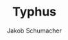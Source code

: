 ---
title: Typhus
layout: post
author: Jakob Schumacher

fortbildung: fortbildung/Typhus.html
aktionen: aktionen/Typhus.html

basisdaten:
  bild: https://live.staticflickr.com/5161/5279772517_d5b81fba0e_b.jpg
  bildcredits: https://www.flickr.com/photos/sanofi-pasteur/5279772517
  bildautor: Sanofi Pasteur/Alain Grillet
  kurzbeschreibung: Typhus ist eine übertragbare Krankheit. In Deutschland treten die Erkrankungen fast immer im Zusammenhang mit einer Reise auf. 

inhalte:  
# Erregerdaten
  - id: erregername
    text: Typhus wird durch das Bakterium Salmonella typhi verursacht, Paratyphus durch Salmonella paratyphi
    kategorie: erregerdaten
  - id: erregertyp
    text: Der Erreger ist ein Bakterium. 
    kategorie: erregerdaten
  - id: erregergruppen
    text: 
    kategorie: erregerdaten
  - id: toxin
    text: 
    kategorie: erregerdaten
  - id: erregergruppenunterschiede
    text: 
    kategorie: erregerdaten 
  - id: saisonalitaet
    text: 
    kategorie: zeiten
    
# Vorkommen
  - id: vorkommen_deu
    text: In Deutschland werden jährlich etwa 100 Typhus und Paratyphus Erkrankungen gemeldet
    nummer_2018: 58
    kategorie: vorkommen
    quellename: Survstat
    quelleurl: https://survstat.rki.de/
  - id: vorkommen_welt
    text: Meist wird der Erreger importiert. In Afrika, Südamerika und Südostasien ist die Erkrankung häufig, insbesondere in Indien, Pakistan und Bangladesh
    kategorie: vorkommen hygkowichtig
  - id: reservoir
    text: Der Erreger kommt nur im Menschen vor
    kategorie: vorkommen
    quellename: 
    quelleurl: 
  
  
    # Übertragungswege
  - id: uebertragungswege
    text: | 
      Typhus und Paratyphus werden über Lebensmittel und Trinkwasser übertragen. Diese werden kontaminiert durch Urin- oder Stuhlreste. Selten können Typhus und Paratyphus auch direkt von Mensch zu Mensch über eine Schmierinfektion übertragen werden.
    kategorie: uebertragungswege 

# Impfung
  - id: impfung
    text: Es existiert ein Impfstoff gegen die Erkrankung
    kategorie: impfen  hygkowichtig  
      
# Zeiten
  - id: inkubationszeit
    text: Die Zeit von der Ansteckung bis zum Auftreten der ersten Krankheitszeichen beträgt bei Typhus 3-60 Tage, normalerweise zwischen 8-14 Tagen. Bei Paratyphus dauert diese Zeit meist 1–10 Tage.
    kategorie: zeiten 
    quellename: The incubation period of cholera a systematic review. 
    quelleurl: https://www.ncbi.nlm.nih.gov/pmc/articles/PMC3677557/
  - id: inkubationszeit_min
    text: 
    nummer: 3
    kategorie: zeiten
  - id: inkubationszeit_max
    text:
    nummer: 60
    kategorie: zeiten
  - id: ansteckungszeit_normal
    text: 
    kategorie: zeiten
  - id: ansteckungszeit_lang 
    text:  Etwa 2-5% der Personen scheiden den Erreger über eine lange Zeit aus
    kategorie: zeiten hygkowichtig

# Klinik
  - id: symptome
    text: Bei einem typischen Verlauf kommt es zu hohem Fieber, starkem Krankheitsgefühl, Abgeschlagenheit, Verstopfung, Übelkeit, Erbrechen, abdominellen Schmerzen und Hauterscheinungen auf dem Bauch. Im weiteren Verlauf kann es zu Durchfällen kommen. Häufig kommt es zu einem verlangsamten Herzschlag. 
    kategorie: klinik hygkowichtig
  - id: komplikationen
    text: |
      Es kann zu schweren Infektionen vieler Organe kommen
    kategorie: klinik
  - id: krankheitsdauer
    text: 
    kategorie: klinik
  - id: asymptomatik
    text: 
    kategorie: klinik 
  - id: letalität
    text: Bei Behandlung sterben weniger als 1% der erkrankten Personen
    kategorie: klinik


# Meldung
  - varname: IFSG_6_1_2
  - varname: IFSG_7
  - varname: IFSG_34 

aktionsbausteine:
  - varname: GETINFO
  - varname: UEBERMITTLUNG
  - varname: AUSBRUCHSUNTERSUCHUNG
  - varname: UNTERRICHTUNG_GA
  - varname: TV34
  - varname: TV42
  - varname: ESSENAUFREISEN
  
interview:     
  - varname: KRANKHEITSZEICHEN
  - varname: ERKRANKUNGSBEGINN
  - varname: AUSLANDSAUFENTHALT
  - varname: HOSPITALISIERUNG
  - varname: AUSBRUCHSABKLAERUNG
  - varname: KONTAKTIN33
  - varname: IN23EINRICHTUNG
  - varname: IN33EINRICHTUNG
  - varname: IN36EINRICHTUNG
  - varname: LEBENSMITTELARBEIT


    
quellen:
  - name: Ratgeber des Robert Koch-Instituts
    webseite: https://www.rki.de/DE/Content/Infekt/EpidBull/Merkblaetter/Ratgeber_Typhus_Paratyphus.html
  - name: European center for diesease control (englisch)
    webseite: https://www.ecdc.europa.eu/en/typhoid-and-paratyphoid-fever
  - name: Wikipedia-Eintrag
    webseite: https://de.wikipedia.org/wiki/Typhus
  - name: US-Center for diesease control (englisch)
    webseite: https://www.cdc.gov/typhus/
  - name: Pubmed - Sammlung wissenschaftlicher Publikationen (englisch)
    webseite: https://www.ncbi.nlm.nih.gov/pubmed?term=%22Cholera%22%5BMesh%5D
---